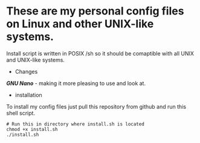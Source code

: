 # These are my personal config files on Linux and other UNIX-like systems.

Install script is written in POSIX /sh so it should be comaptible with all UNIX and UNIX-like systems.

- Changes

***GNU Nano*** - making it more pleasing to use and look at.

- installation

To install my config files just pull this repository from github and run this shell script.

```shell
# Run this in directory where install.sh is located
chmod +x install.sh
./install.sh
```
